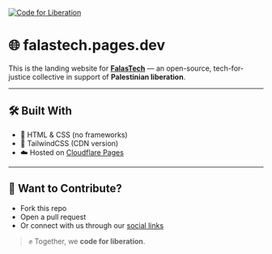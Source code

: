 [![Code for Liberation](https://raw.githubusercontent.com/Safouene1/support-palestine-banner/master/StandWithPalestine.svg)](https://falastech.pages.dev)

# 🌐 falastech.pages.dev

This is the landing website for [**FalasTech**](https://falastech.pages.dev) — an open-source, tech-for-justice collective in support of **Palestinian liberation**.

---

## 🛠 Built With

- 🧱 HTML & CSS (no frameworks)  
- 💨 TailwindCSS (CDN version)  
- ☁️ Hosted on [Cloudflare Pages](https://pages.cloudflare.com)

---

## 🤝 Want to Contribute?

- Fork this repo  
- Open a pull request  
- Or connect with us through our [social links](https://github.com/FalasTech/.github/blob/main/social.md)

> ✊ Together, we **code for liberation**.
